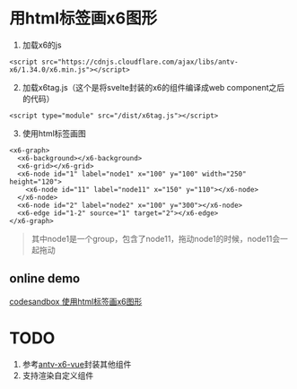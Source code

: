 # 用html标签画x6图形

1. 加载x6的js
```
<script src="https://cdnjs.cloudflare.com/ajax/libs/antv-x6/1.34.0/x6.min.js"></script>
```

2. 加载x6tag.js（这个是将svelte封装的x6的组件编译成web component之后的代码）
```
<script type="module" src="/dist/x6tag.js"></script>
```

3. 使用html标签画图
```
<x6-graph>
  <x6-background></x6-background>
  <x6-grid></x6-grid>
  <x6-node id="1" label="node1" x="100" y="100" width="250" height="120">
    <x6-node id="11" label="node11" x="150" y="110"></x6-node>
  </x6-node>
  <x6-node id="2" label="node2" x="100" y="300"></x6-node>
  <x6-edge id="1-2" source="1" target="2"></x6-edge>
</x6-graph>
```
> 其中node1是一个group，包含了node11，拖动node1的时候，node11会一起拖动


## online demo
[codesandbox 使用html标签画x6图形](https://codesandbox.io/s/antv-x6-html-988sgg?file=/index.html)

# TODO

1. 参考[antv-x6-vue](https://github.com/lloydzhou/antv-x6-vue)封装其他组件
2. 支持渲染自定义组件


